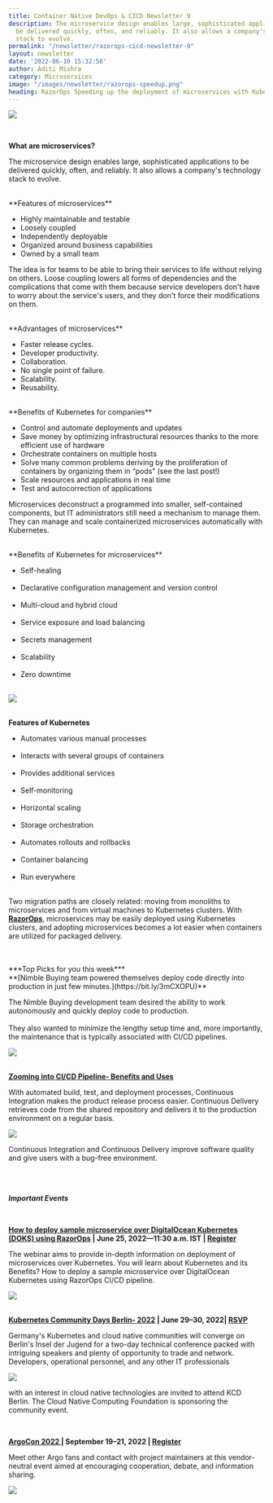 ```yaml
---
title: Container Native DevOps & CICD Newsletter 9
description: The microservice design enables large, sophisticated applications to
  be delivered quickly, often, and reliably. It also allows a company's technology
  stack to evolve.
permalink: "/newsletter/razorops-cicd-newsletter-9"
layout: newsletter
date: '2022-06-10 15:32:56'
author: Aditi Mishra
category: Microservices
image: "/images/newsletter/razorops-speedup.png"
heading: RazorOps Speeding up the deployment of microservices with Kubernetes!
---
```


![](/images/newsletter/razorops-speedup.png)

<br>

**What are microservices?**

The microservice design enables large, sophisticated applications to be delivered quickly, often, and reliably. It also allows a company's technology stack to evolve.

<br>
**Features of microservices**

* Highly maintainable and testable
* Loosely coupled
* Independently deployable
* Organized around business capabilities
* Owned by a small team


The idea is for teams to be able to bring their services to life without relying on others. Loose coupling lowers all forms of dependencies and the complications that come with them because service developers don't have to worry about the service's users, and they don't force their modifications on them.

<br>
**Advantages of microservices**

* Faster release cycles. 
* Developer productivity. 
* Collaboration. 
* No single point of failure. 
* Scalability. 
* Reusability.  

<br>
**Benefits of Kubernetes for companies**

* Control and automate deployments and updates
* Save money by optimizing infrastructural resources thanks to the more efficient use of hardware
* Orchestrate containers on multiple hosts
*  Solve many common problems deriving by the proliferation of containers by organizing them in “pods” (see the last post!)
*  Scale resources and applications in real time
*  Test and autocorrection of applications


 Microservices deconstruct a programmed into smaller, self-contained components, but IT administrators still need a mechanism to manage them. They can manage and scale containerized microservices automatically with Kubernetes.
 
 <br>
**Benefits of Kubernetes for microservices**

<br>

<div class="row">
    <div class="col-sm-4">
      <p>
        <ul>
            <li>Self-healing</li><br>
            <li>Declarative configuration management and version control</li> <br>
            <li>Multi-cloud and hybrid cloud</li> <br>
            <li>Service exposure and load balancing</li> <br> 
            <li>Secrets management</li> <br>
            <li>Scalability</li> <br>
            <li>Zero downtime</li>  <br>
        </ul>
      </p>       
    </div>
    <div class="col-sm-8">
      <img src="/images/newsletter/benefit-of-kubernetes-razorops.png">
    </div>
</div>

<br>


**Features of Kubernetes**

* Automates various manual processes<br><br>
* Interacts with several groups of containers<br><br>
* Provides additional services<br><br>
* Self-monitoring<br><br>
* Horizontal scaling<br><br>
* Storage orchestration<br><br>
* Automates rollouts and rollbacks<br><br>
* Container balancing<br><br>
* Run everywhere<br><br>


 Two migration paths are closely related: moving from monoliths to microservices and from virtual machines to Kubernetes clusters. With **[RazorOps](https://bit.ly/3Oalgjd)**, microservices may be easily deployed using Kubernetes clusters, and adopting microservices becomes a lot easier when containers are utilized for packaged delivery.

<br>
<br>
***Top Picks for you this week***

<br>
**[Nimble Buying team powered themselves deploy code directly into production in just few minutes.](https://bit.ly/3mCXOPU)**

<br>
<div class="row">
    <div class="col-sm-4">
      <p>
        The Nimble Buying development team desired the ability to work autonomously and quickly deploy code to production.
        <br>
        <br>
        They also wanted to minimize the lengthy setup time and, more importantly, the maintenance that is typically associated with CI/CD pipelines.
      </p>       
    </div>
    <div class="col-sm-8">
      <img src="/images/newsletter/nimblebuying-razorops.png">
    </div>
</div>


<br>



**[Zooming into CI/CD Pipeline- Benefits and Uses](https://bit.ly/3myqyJo)**

<div class="row">
    <div class="col-sm-4">
      <p>
       With automated build, test, and deployment processes, Continuous Integration makes the product release process easier. Continuous Delivery retrieves code from the shared repository and delivers it to the production environment on a regular basis. 
      </p>       
    </div>
    <div class="col-sm-8">
      <img src="/images/newsletter/cicd-razorops.png">
    </div>
</div>
<p>Continuous Integration and Continuous Delivery improve software quality and give users with a bug-free environment.</p>

<br>
<br>

***Important Events***

<br>
<p><b><a href="https://bit.ly/3xDH8Oh">How to deploy sample microservice over DigitalOcean Kubernetes (DOKS) using RazorOps</a> | June 25, 2022—11:30 a.m. IST | <a href="https://bit.ly/3xDH8Oh">Register </a></b></p>

<div class="row">
    <div class="col-sm-4">
      <p>
       The webinar aims to provide in-depth information on deployment of microservices over Kubernetes. You will learn about Kubernetes and its Benefits? How to deploy a sample microservice over DigitalOcean Kubernetes using RazorOps CI/CD pipeline.
      </p>       
    </div>
    <div class="col-sm-8">
      <img src="/images/newsletter/deploy microservice to digitalocean kubernetes.png">
    </div>
</div>

<br>



<p><b><a href="https://community.cncf.io/events/details/cncf-kcd-berlin-presents-kubernetes-community-days-berlin-2022-1/">Kubernetes Community Days Berlin- 2022</a> | June 29–30, 2022| <a href="https://community.cncf.io/events/details/cncf-kcd-berlin-presents-kubernetes-community-days-berlin-2022-1/">RSVP</a></b></p>

<div class="row">
    <div class="col-sm-4">
      <p>
       Germany's Kubernetes and cloud native communities will converge on Berlin's Insel der Jugend for a two-day technical conference packed with intriguing speakers and plenty of opportunity to trade and network. Developers, operational personnel, and any other IT professionals 
      </p>       
    </div>
    <div class="col-sm-8">
      <img src="/images/newsletter/kubernetes-community-razorops.png">
    </div>
</div>
<p>with an interest in cloud native technologies are invited to attend KCD Berlin. The Cloud Native Computing Foundation is sponsoring the community event.</p>


<br>

<p><b><a href="https://events.linuxfoundation.org/argocon/">ArgoCon 2022 </a> | September 19–21, 2022 | <a href="https://events.linuxfoundation.org/argocon/">Register</a></b></p>

<div class="row">
    <div class="col-sm-4">
      <p>
       Meet other Argo fans and contact with project maintainers at this vendor-neutral event aimed at encouraging cooperation, debate, and information sharing. 
      </p>       
    </div>
    <div class="col-sm-8">
      <img src="/images/newsletter/argocon-sept-razorops.png">
    </div>
</div>


<br>
<br>